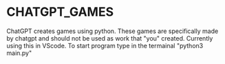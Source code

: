 # CHATGPT_GAMES
ChatGPT creates games using python.
These games are specifically made by chatgpt and should not be used as work that "you" created.
Currently using this in VScode. To start program type in the termainal "python3 main.py"
